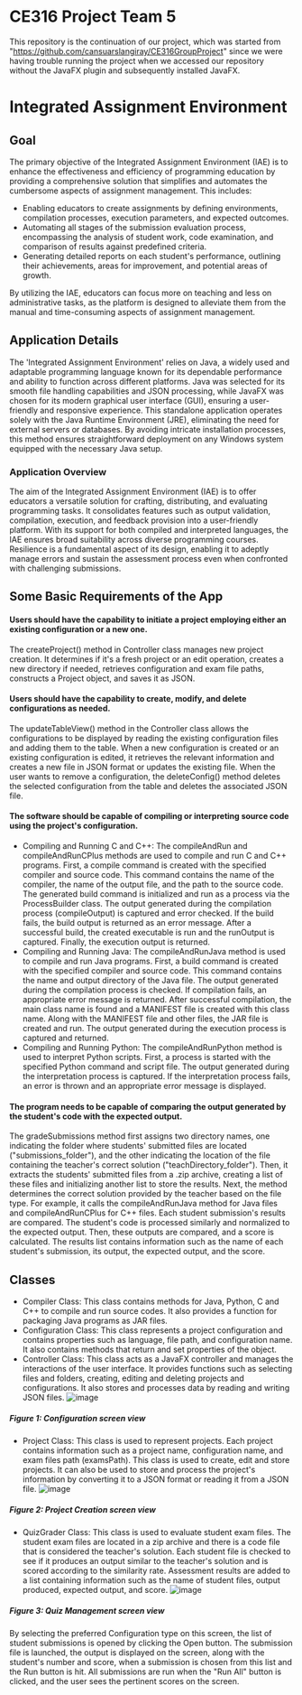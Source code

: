 # CE316 Project Team 5
This repository is the continuation of our project, which was started from "https://github.com/cansuarslangiray/CE316GroupProject" since we were having trouble running the project when we accessed our repository without the JavaFX plugin and subsequently installed JavaFX.
# Integrated Assignment Environment
## Goal
The primary objective of the Integrated Assignment Environment (IAE) is to enhance the effectiveness and efficiency of programming education by providing a comprehensive solution that simplifies and automates the cumbersome aspects of assignment management. This includes:
- Enabling educators to create assignments by defining environments, compilation processes, execution parameters, and expected outcomes.
- Automating all stages of the submission evaluation process, encompassing the analysis of student work, code examination, and comparison of results against predefined criteria.
- Generating detailed reports on each student's performance, outlining their achievements, areas for improvement, and potential areas of growth.
  
By utilizing the IAE, educators can focus more on teaching and less on administrative tasks, as the platform is designed to alleviate them from the manual and time-consuming aspects of assignment management.
## Application Details
The 'Integrated Assignment Environment' relies on Java, a widely used and adaptable programming language known for its dependable performance and ability to function across different platforms. Java was selected for its smooth file handling capabilities and JSON processing, while JavaFX was chosen for its modern graphical user interface (GUI), ensuring a user-friendly and responsive experience. This standalone application operates solely with the Java Runtime Environment (JRE), eliminating the need for external servers or databases. By avoiding intricate installation processes, this method ensures straightforward deployment on any Windows system equipped with the necessary Java setup.
### Application Overview
The aim of the Integrated Assignment Environment (IAE) is to offer educators a versatile solution for crafting, distributing, and evaluating programming tasks. It consolidates features such as output validation, compilation, execution, and feedback provision into a user-friendly platform. With its support for both compiled and interpreted languages, the IAE ensures broad suitability across diverse programming courses. Resilience is a fundamental aspect of its design, enabling it to adeptly manage errors and sustain the assessment process even when confronted with challenging submissions.
## Some Basic Requirements of the App
#### Users should have the capability to initiate a project employing either an existing configuration or a new one.
The createProject() method in Controller class manages new project creation. It determines if it's a fresh project or an edit operation, creates a new directory if needed, retrieves configuration and exam file paths, constructs a Project object, and saves it as JSON.
#### Users should have the capability to create, modify, and delete configurations as needed.
The updateTableView() method in the Controller class allows the configurations to be displayed by reading the existing configuration files and adding them to the table. When a new configuration is created or an existing configuration is edited, it retrieves the relevant information and creates a new file in JSON format or updates the existing file. When the user wants to remove a configuration, the deleteConfig() method deletes the selected configuration from the table and deletes the associated JSON file.
#### The software should be capable of compiling or interpreting source code using the project's configuration.
- Compiling and Running C and C++:
The compileAndRun and compileAndRunCPlus methods are used to compile and run C and C++ programs. First, a compile command is created with the specified compiler and source code. This command contains the name of the compiler, the name of the output file, and the path to the source code. The generated build command is initialized and run as a process via the ProcessBuilder class. The output generated during the compilation process (compileOutput) is captured and error checked. If the build fails, the build output is returned as an error message. After a successful build, the created executable is run and the runOutput is captured. Finally, the execution output is returned.
- Compiling and Running Java:
The compileAndRunJava method is used to compile and run Java programs. First, a build command is created with the specified compiler and source code. This command contains the name and output directory of the Java file. The output generated during the compilation process is checked. If compilation fails, an appropriate error message is returned. After successful compilation, the main class name is found and a MANIFEST file is created with this class name. Along with the MANIFEST file and other files, the JAR file is created and run. The output generated during the execution process is captured and returned.
- Compiling and Running Python:
The compileAndRunPython method is used to interpret Python scripts. First, a process is started with the specified Python command and script file. The output generated during the interpretation process is captured. If the interpretation process fails, an error is thrown and an appropriate error message is displayed.
#### The program needs to be capable of comparing the output generated by the student's code with the expected output.
The gradeSubmissions method first assigns two directory names, one indicating the folder where students' submitted files are located ("submissions_folder"), and the other indicating the location of the file containing the teacher's correct solution ("teachDirectory_folder"). Then, it extracts the students' submitted files from a .zip archive, creating a list of these files and initializing another list to store the results. Next, the method determines the correct solution provided by the teacher based on the file type. For example, it calls the compileAndRunJava method for Java files and compileAndRunCPlus for C++ files. Each student submission's results are compared. The student's code is processed similarly and normalized to the expected output. Then, these outputs are compared, and a score is calculated. The results list contains information such as the name of each student's submission, its output, the expected output, and the score.
## Classes
* Compiler Class:
This class contains methods for Java, Python, C and C++ to compile and run source codes. It also provides a function for packaging Java programs as JAR files.
* Configuration Class:
This class represents a project configuration and contains properties such as language, file path, and configuration name. It also contains methods that return and set properties of the object.
* Controller Class:
This class acts as a JavaFX controller and manages the interactions of the user interface. It provides functions such as selecting files and folders, creating, editing and deleting projects and configurations. It also stores and processes data by reading and writing JSON files.
![image](https://github.com/furkanmar/CE316_IAE/assets/105562039/ba002cbb-056a-48a0-9df0-285e50850a95)
##### Figure 1: Configuration screen view
* Project Class:
This class is used to represent projects. Each project contains information such as a project name, configuration name, and exam files path (examsPath). This class is used to create, edit and store projects. It can also be used to store and process the project's information by converting it to a JSON format or reading it from a JSON file.
![image](https://github.com/furkanmar/CE316_IAE/assets/105562039/89683dbf-5ce7-4bac-9403-dd11a7407d50)
##### Figure 2: Project Creation screen view
* QuizGrader Class:
This class is used to evaluate student exam files. The student exam files are located in a zip archive and there is a code file that is considered the teacher's solution. Each student file is checked to see if it produces an output similar to the teacher's solution and is scored according to the similarity rate. Assessment results are added to a list containing information such as the name of student files, output produced, expected output, and score.
![image](https://github.com/furkanmar/CE316_IAE/assets/105562039/62fd7651-09d8-4757-ab9c-2657762fb57e)
##### Figure 3: Quiz Management screen view
By selecting the preferred Configuration type on this screen, the list of student submissions is opened by clicking the Open button. The submission file is launched, the output is displayed on the screen, along with the student's number and score, when a submission is chosen from this list and the Run button is hit. All submissions are run when the "Run All" button is clicked, and the user sees the pertinent scores on the screen.
